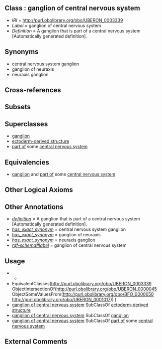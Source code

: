 
## Class : ganglion of central nervous system

 * *IRI* = http://purl.obolibrary.org/obo/UBERON_0003339
 * *Label* = ganglion of central nervous system
 * *Definition* = A ganglion that is part of a central nervous system [Automatically generated definition].

## Synonyms

 * central nervous system ganglion
 * ganglion of neuraxis
 * neuraxis ganglion

## Cross-references


## Subsets


## Superclasses

 * [ganglion](../../UBERON/45/UBERON_0000045.md)
 * [ectoderm-derived structure](../../UBERON/21/UBERON_0004121.md)
 * [part of](../../BFO/50/BFO_0000050.md) some [central nervous system](../../UBERON/17/UBERON_0001017.md)

## Equivalencies

 * [ganglion](../../UBERON/45/UBERON_0000045.md) and [part of](../../BFO/50/BFO_0000050.md) some [central nervous system](../../UBERON/17/UBERON_0001017.md)

## Other Logical Axioms


## Other Annotations

 * *[definition](../../IAO/15/IAO_0000115.md)* = A ganglion that is part of a central nervous system [Automatically generated definition].
 * *[has_exact_synonym](../../ym/oboInOwl#hasExactSynonym.md)* = central nervous system ganglion
 * *[has_exact_synonym](../../ym/oboInOwl#hasExactSynonym.md)* = ganglion of neuraxis
 * *[has_exact_synonym](../../ym/oboInOwl#hasExactSynonym.md)* = neuraxis ganglion
 * *[rdf-schema#label](../../el/rdf-schema#label.md)* = ganglion of central nervous system

## Usage

 * -
 * EquivalentClasses(<http://purl.obolibrary.org/obo/UBERON_0003339> ObjectIntersectionOf(<http://purl.obolibrary.org/obo/UBERON_0000045> ObjectSomeValuesFrom(<http://purl.obolibrary.org/obo/BFO_0000050> <http://purl.obolibrary.org/obo/UBERON_0001017>)) )
 * [ganglion of central nervous system](../../UBERON/39/UBERON_0003339.md) SubClassOf [ectoderm-derived structure](../../UBERON/21/UBERON_0004121.md)
 * [ganglion of central nervous system](../../UBERON/39/UBERON_0003339.md) SubClassOf [ganglion](../../UBERON/45/UBERON_0000045.md)
 * [ganglion of central nervous system](../../UBERON/39/UBERON_0003339.md) SubClassOf [part of](../../BFO/50/BFO_0000050.md) some [central nervous system](../../UBERON/17/UBERON_0001017.md)

## External Comments

